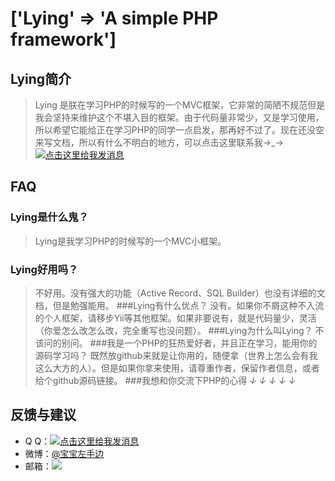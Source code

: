 # ['Lying' => 'A simple PHP framework']

## Lying简介

> Lying 是朕在学习PHP的时候写的一个MVC框架，它非常的简陋不规范但是我会坚持来维护这个不堪入目的框架。由于代码量非常少，又是学习使用，所以希望它能给正在学习PHP的同学一点启发，那再好不过了。现在还没空来写文档，所以有什么不明白的地方，可以点击这里联系我→_→<a target="_blank" href="http://wpa.qq.com/msgrd?v=3&uin=296399959&site=qq&menu=yes"><img border="0" src="http://wpa.qq.com/pa?p=2:296399959:52" alt="点击这里给我发消息" title="点击这里给我发消息"/></a>

## FAQ

>
### Lying是什么鬼？
>Lying是我学习PHP的时候写的一个MVC小框架。
### Lying好用吗？
>不好用。没有强大的功能（Active Record、SQL Builder）也没有详细的文档，但是勉强能用。
###Lying有什么优点？
>没有。如果你不屑这种不入流的个人框架，请移步Yii等其他框架。如果非要说有，就是代码量少，灵活（你爱怎么改怎么改，完全重写也没问题）。
###Lying为什么叫Lying？
>不该问的别问。
###我是一个PHP的狂热爱好者，并且正在学习，能用你的源码学习吗？
>既然放github来就是让你用的，随便拿（世界上怎么会有我这么大方的人）。但是如果你拿来使用，请尊重作者，保留作者信息，或者给个github源码链接。
###我想和你交流下PHP的心得
>_↓ ↓ ↓ ↓ ↓_

## 反馈与建议
- Q Q：<a target="_blank" href="http://wpa.qq.com/msgrd?v=3&uin=296399959&site=qq&menu=yes"><img border="0" src="http://wpa.qq.com/pa?p=2:296399959:52" alt="点击这里给我发消息" title="点击这里给我发消息"/></a>
- 微博：[@宝宝左手边](http://weibo.com/514070127)
- 邮箱：<a target="_blank" href="http://mail.qq.com/cgi-bin/qm_share?t=qm_mailme&email=tIaNgoeNjY2BjfTFxZrX29k" style="text-decoration:none;"><img src="http://rescdn.qqmail.com/zh_CN/htmledition/images/function/qm_open/ico_mailme_01.png"/></a>
